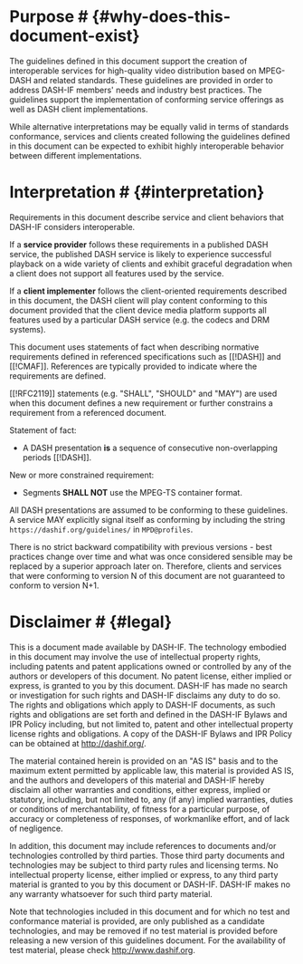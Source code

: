 # Purpose # {#why-does-this-document-exist}

The guidelines defined in this document support the creation of interoperable services for high-quality video distribution based on MPEG-DASH and related standards. These guidelines are provided in order to address DASH-IF members' needs and industry best practices. The guidelines support the implementation of conforming service offerings as well as DASH client implementations.

While alternative interpretations may be equally valid in terms of standards conformance, services and clients created following the guidelines defined in this document can be expected to exhibit highly interoperable behavior between different implementations.

# Interpretation # {#interpretation}

Requirements in this document describe service and client behaviors that DASH-IF considers interoperable.

If a **service provider** follows these requirements in a published DASH service, the published DASH service is likely to experience successful playback on a wide variety of clients and exhibit graceful degradation when a client does not support all features used by the service.

If a **client implementer** follows the client-oriented requirements described in this document, the DASH client will play content conforming to this document provided that the client device media platform supports all features used by a particular DASH service (e.g. the codecs and DRM systems).

This document uses statements of fact when describing normative requirements defined in referenced specifications such as [[!DASH]] and [[!CMAF]]. References are typically provided to indicate where the requirements are defined.

[[!RFC2119]] statements (e.g. "SHALL", "SHOULD" and "MAY") are used when this document defines a new requirement or further constrains a requirement from a referenced document.

<div class="example">
Statement of fact:

* A DASH presentation **is** a sequence of consecutive non-overlapping periods [[!DASH]].

New or more constrained requirement:

* Segments **SHALL NOT** use the MPEG-TS container format.

</div>

All DASH presentations are assumed to be conforming to these guidelines. A service MAY explicitly signal itself as conforming by including the string `https://dashif.org/guidelines/` in `MPD@profiles`.

There is no strict backward compatibility with previous versions - best practices change over time and what was once considered sensible may be replaced by a superior approach later on. Therefore, clients and services that were conforming to version N of this document are not guaranteed to conform to version N+1.

# Disclaimer # {#legal}

This is a document made available by DASH-IF. The technology embodied in this document may involve the use of intellectual property rights, including patents and patent applications owned or controlled by any of the authors or developers of this document. No patent license, either implied or express, is granted to you by this document. DASH-IF has made no search or investigation for such rights and DASH-IF disclaims any duty to do so. The rights and obligations which apply to DASH-IF documents, as such rights and obligations are set forth and defined in the DASH-IF Bylaws and IPR Policy including, but not limited to, patent and other intellectual property license rights and obligations. A copy of the DASH-IF Bylaws and IPR Policy can be obtained at http://dashif.org/.

The material contained herein is provided on an "AS IS" basis and to the maximum extent permitted by applicable law, this material is provided AS IS, and the authors and developers of this material and DASH-IF hereby disclaim all other warranties and conditions, either express, implied or statutory, including, but not limited to, any (if any) implied warranties, duties or conditions of merchantability, of fitness for a particular purpose, of accuracy or completeness of responses, of workmanlike effort, and of lack of negligence.

In addition, this document may include references to documents and/or technologies controlled by third parties. Those third party documents and technologies may be subject to third party rules and licensing terms. No intellectual property license, either implied or express, to any third party material is granted to you by this document or DASH-IF. DASH-IF makes no any warranty whatsoever for such third party material.

Note that technologies included in this document and for which no test and conformance material is provided, are only published as a candidate technologies, and may be removed if no test material is provided before releasing a new version of this guidelines document. For the availability of test material, please check http://www.dashif.org.
